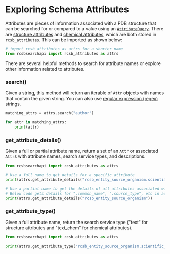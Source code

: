 # Exploring Schema Attributes

Attributes are pieces of information associated with a PDB structure that can be searched for or compared to a value using an [`AttributeQuery`](quickstart.md#getting-started). There are [structure attributes](https://search.rcsb.org/structure-search-attributes.html) and [chemical attributes](https://search.rcsb.org/chemical-search-attributes.html), which are both stored in `rcsb_attributes`. This can be imported as shown below:

```python
# import rcsb_attributes as attrs for a shorter name
from rcsbsearchapi import rcsb_attributes as attrs
```

There are several helpful methods to search for attribute names or explore other information related to attributes.

### search()
Given a string, this method will return an iterable of `Attr` objects with names that contain the given string. You can also use [regular expression (regex)](https://en.wikipedia.org/wiki/Regular_expression) strings.

```python
matching_attrs = attrs.search("author")

for attr in matching_attrs:
    print(attr)
```

### get_attribute_details()
Given a full or partial attribute name, return a set of an `Attr` or associated `Attr`s with attribute names, search service types, and descriptions.

```python
from rcsbsearchapi import rcsb_attributes as attrs

# Use a full name to get details for a specific attribute
print(attrs.get_attribute_details("rcsb_entity_source_organism.scientific_name"))

# Use a partial name to get the details of all attributes associated with that name
# Below code gets details for ".common_name", ".source_type", etc in addition to ".scientific_name"
print(attrs.get_attribute_details("rcsb_entity_source_organism"))
```

### get_attribute_type()
Given a full attribute name, return the search service type ("text" for structure attributes and "text_chem" for chemical attributes).

```python
from rcsbsearchapi import rcsb_attributes as attrs
 
print(attrs.get_attribute_type("rcsb_entity_source_organism.scientific_name"))
```